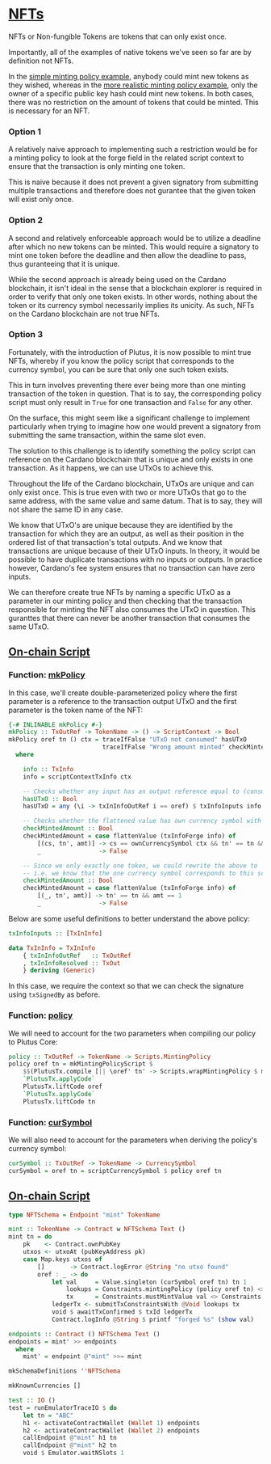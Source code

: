 # [NFTs](https://youtu.be/SsaVjSsPPcg?t=2474)

NFTs or Non-fungible Tokens are tokens that can only exist once.

Importantly, all of the examples of native tokens we've seen so far are by definition not NFTs.

In the [simple minting policy example](./2_A-Simple-Minting-Policy.md), anybody could mint new tokens as they wished, whereas in the [more realistic minting policy example](./3_A-More-Realistic-Minting-Policy.md), only the owner of a specific public key hash could mint new tokens. In both cases, there was no restriction on the amount of tokens that could be minted. This is necessary for an NFT.

### Option 1

A relatively naive approach to implementing such a restriction would be for a minting policy to look at the forge field in the related script context to ensure that the transaction is only minting one token.

This is naive because it does not prevent a given signatory from submitting multiple transactions and therefore does not gurantee that the given token will exist only once.

### Option 2

A second and relatively enforceable approach would be to utilize a deadline after which no new tokens can be minted. This would require a signatory to mint one token before the deadline and then allow the deadline to pass, thus guranteeing that it is unique.

While the second approach is already being used on the Cardano blockchain, it isn't ideal in the sense that a blockchain explorer is required in order to verify that only one token exists. In other words, nothing about the token or its currency symbol necessarily implies its unicity. As such, NFTs on the Cardano blockchain are not true NFTs.

### Option 3

Fortunately, with the introduction of Plutus, it is now possible to mint true NFTs, whereby if you know the policy script that corresponds to the currency symbol, you can be sure that only one such token exists.

This in turn involves preventing there ever being more than one minting transaction of the token in question. That is to say, the corresponding policy script must only result in `True` for one transaction and `False` for any other.

On the surface, this might seem like a significant challenge to implement particularly when trying to imagine how one would prevent a signatory from submitting the same transaction, within the same slot even.

The solution to this challenge is to identify something the policy script can reference on the Cardano blockchain that is unique and only exists in one transaction. As it happens, we can use UTxOs to achieve this.

Throughout the life of the Cardano blockchain, UTxOs are unique and can only exist once. This is true even with two or more UTxOs that go to the same address, with the same value and same datum. That is to say, they will not share the same ID in any case.

We know that UTxO's are unique because they are identified by the transaction for which they are an output, as well as their position in the ordered list of that transaction's total outputs. And we know that transactions are unique because of their UTxO inputs. In theory, it would be possible to have duplicate transactions with no inputs or outputs. In practice however, Cardano's fee system ensures that no transaction can have zero inputs.

We can therefore create true NFTs by naming a specific UTxO as a parameter in our minting policy and then checking that the transaction responsible for minting the NFT also consumes the UTxO in question. This guranttes that there can never be another transaction that consumes the same UTxO.

## [On-chain Script](https://youtu.be/SsaVjSsPPcg?t=3026)

### Function: [mkPolicy](https://youtu.be/SsaVjSsPPcg?t=3026)

In this case, we'll create double-parameterized policy where the first parameter is a reference to the transaction output UTxO and the first parameter is the token name of the NFT:

```haskell
{-# INLINABLE mkPolicy #-}
mkPolicy :: TxOutRef -> TokenName -> () -> ScriptContext -> Bool
mkPolicy oref tn () ctx = traceIfFalse "UTxO not consumed" hasUTxO             &&
                          traceIfFalse "Wrong amount minted" checkMintedAmount
  where

    info :: TxInfo
    info = scriptContextTxInfo ctx

    -- Checks whether any input has an output reference equal to (consumes) oref
    hasUTxO :: Bool
    hasUTxO = any (\i -> txInInfoOutRef i == oref) $ txInfoInputs info

    -- Checks whether the flattened value has own currency symbol with correct token name and amount
    checkMintedAmount :: Bool
    checkMintedAmount = case flattenValue (txInfoForge info) of
        [(cs, tn', amt)] -> cs == ownCurrencySymbol ctx && tn' == tn && amt == 1
        _                -> False

    -- Since we only exactly one token, we could rewrite the above to
    -- i.e. we know that the one currency symbol corresponds to this script
    checkMintedAmount :: Bool
    checkMintedAmount = case flattenValue (txInfoForge info) of
        [(_, tn', amt)] -> tn' == tn && amt == 1
        _                -> False
```

Below are some useful definitions to better understand the above policy:

```haskell
txInfoInputs :: [TxInInfo]

data TxInInfo = TxInInfo
    { txInInfoOutRef   :: TxOutRef
    , txInInfoResolved :: TxOut
    } deriving (Generic)
```

In this case, we require the context so that we can check the signature using `txSignedBy` as before.

### Function: [policy](https://youtu.be/SsaVjSsPPcg?t=3454)

We will need to account for the two parameters when compiling our policy to Plutus Core:

```haskell
policy :: TxOutRef -> TokenName -> Scripts.MintingPolicy
policy oref tn = mkMintingPolicyScript $
    $$(PlutusTx.compile [|| \oref' tn' -> Scripts.wrapMintingPolicy $ mkPolicy oref' tn' ||])
    `PlutusTx.applyCode`
    PlutusTx.liftCode oref
    `PlutusTx.applyCode`
    PlutusTx.liftCode tn
```


### Function: [curSymbol](https://youtu.be/SsaVjSsPPcg?t=3504)

We will also need to account for the parameters when deriving the policy's currency symbol:

```haskell
curSymbol :: TxOutRef -> TokenName -> CurrencySymbol
curSymbol = oref tn = scriptCurrencySymbol $ policy oref tn
```

## [On-chain Script](https://youtu.be/SsaVjSsPPcg?t=3540)

```haskell
type NFTSchema = Endpoint "mint" TokenName

mint :: TokenName -> Contract w NFTSchema Text ()
mint tn = do
    pk    <- Contract.ownPubKey
    utxos <- utxoAt (pubKeyAddress pk)
    case Map.keys utxos of
        []       -> Contract.logError @String "no utxo found"
        oref : _ -> do
            let val     = Value.singleton (curSymbol oref tn) tn 1
                lookups = Constraints.mintingPolicy (policy oref tn) <> Constraints.unspentOutputs utxos
                tx      = Constraints.mustMintValue val <> Constraints.mustSpendPubKeyOutput oref
            ledgerTx <- submitTxConstraintsWith @Void lookups tx
            void $ awaitTxConfirmed $ txId ledgerTx
            Contract.logInfo @String $ printf "forged %s" (show val)

endpoints :: Contract () NFTSchema Text ()
endpoints = mint' >> endpoints
  where
    mint' = endpoint @"mint" >>= mint

mkSchemaDefinitions ''NFTSchema

mkKnownCurrencies []

test :: IO ()
test = runEmulatorTraceIO $ do
    let tn = "ABC"
    h1 <- activateContractWallet (Wallet 1) endpoints
    h2 <- activateContractWallet (Wallet 2) endpoints
    callEndpoint @"mint" h1 tn
    callEndpoint @"mint" h2 tn
    void $ Emulator.waitNSlots 1
```

